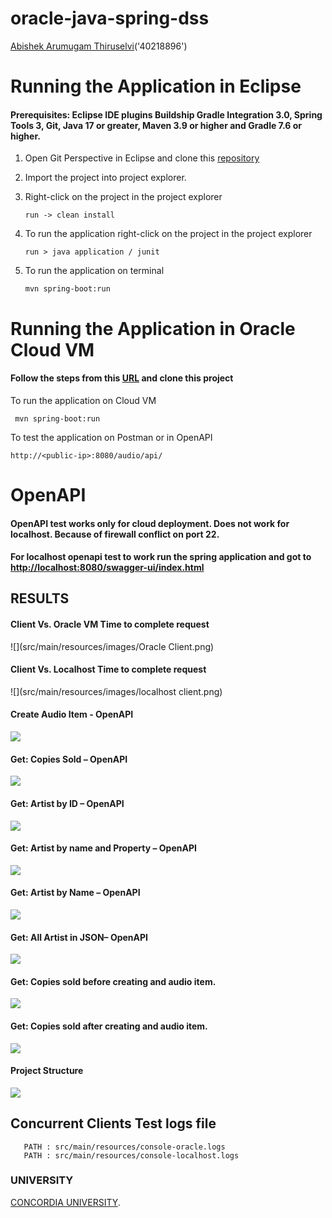 # oracle-java-spring-dss

[Abishek Arumugam Thiruselvi](https://www.abishekarumugam.com)('40218896')

# Running the Application in Eclipse
#### Prerequisites: Eclipse IDE plugins Buildship Gradle Integration 3.0, Spring Tools 3, Git, Java 17 or greater, Maven 3.9 or higher and Gradle 7.6 or higher.

1. Open Git Perspective in Eclipse and clone this [repository](https://github.com/abishekat/oracle-spring-dss-assignment-1)

2. Import the project into project explorer.

3. Right-click on the project in the project explorer 

   ```shell
   run -> clean install
   ```
4. To run the application right-click on the project in the project explorer 

   ```shell
   run > java application / junit
   ```
5. To run the application on terminal 

   ```shell
   mvn spring-boot:run
   ```

# Running the Application in Oracle Cloud VM

####  Follow the steps from this [URL](https://github.com/youyinnn/distributed_system_jetty_helloworld/blob/main/Oracle%20Cloud%20VM%20Setup.md) and clone this project

To run the application on Cloud VM 

   ```shell
    mvn spring-boot:run
   ```
To test the application on Postman or in OpenAPI

   ```shell
   http://<public-ip>:8080/audio/api/
   ```
   
# OpenAPI
#### OpenAPI test works only for cloud deployment. Does not work for localhost. Because of firewall conflict on port 22.
#### For localhost openapi test to work run the spring application and got to [http://localhost:8080/swagger-ui/index.html](http://localhost:8080/swagger-ui/index.html)


## RESULTS

#### Client Vs. Oracle VM Time to complete request
![](src/main/resources/images/Oracle Client.png)

#### Client Vs. Localhost Time to complete request
![](src/main/resources/images/localhost client.png)

#### Create Audio Item - OpenAPI
![](src/main/resources/images/post-create.png)

####  Get: Copies Sold – OpenAPI
![](src/main/resources/images/copies-sold.png)

####  Get: Artist by ID – OpenAPI
![](src/main/resources/images/get_id.png)

####  Get: Artist by name and Property – OpenAPI
![](src/main/resources/images/name-property.png)

####  Get: Artist by Name – OpenAPI
![](src/main/resources/images/get-name.png)

####  Get: All Artist in JSON– OpenAPI
![](src/main/resources/images/all-artist-json.png)

####  Get: Copies sold before creating and audio item.
![](src/main/resources/images/before-copies-sold.png)

####  Get: Copies sold after creating and audio item.
![](src/main/resources/images/after-post-copies-sold.png)

#### Project Structure
![](src/main/resources/images/project-structure.png)

## Concurrent Clients Test logs file

```shell
   PATH : src/main/resources/console-oracle.logs
   PATH : src/main/resources/console-localhost.logs
   ```

### UNIVERSITY

 [CONCORDIA UNIVERSITY](https://www.concordia.ca/).
  
